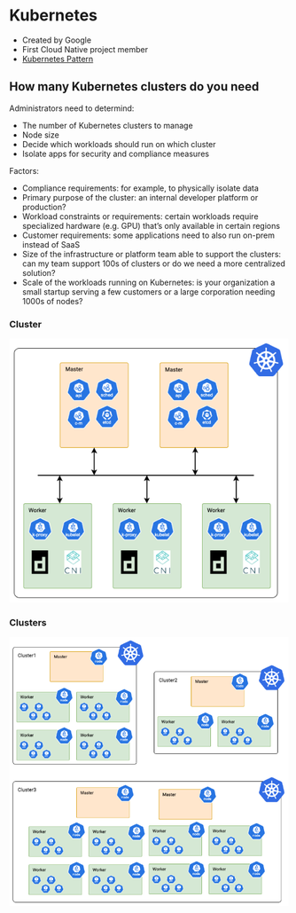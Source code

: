 # Kubernetes
* Created by Google
* First Cloud Native project member
* [Kubernetes Pattern](kubernetes-patterns.pdf)

## How many Kubernetes clusters do you need
Administrators need to determind:
* The number of Kubernetes clusters to manage
* Node size
* Decide which workloads should run on which cluster
* Isolate apps for security and compliance measures

Factors:
* Compliance requirements: for example, to physically isolate data
* Primary purpose of the cluster: an internal developer platform or production?
* Workload constraints or requirements: certain workloads require specialized hardware (e.g. GPU) that’s only available in certain regions
* Customer requirements: some applications need to also run on-prem instead of SaaS
* Size of the infrastructure or platform team able to support the clusters: can my team support 100s of clusters or do we need a more centralized solution?
* Scale of the workloads running on Kubernetes: is your organization a small startup serving a few customers or a large corporation needing 1000s of nodes?
    
### Cluster
![k8s-cluster.png](k8s-cluster.png)

### Clusters
![k8s-clusters.png](k8s-clusters.png)
